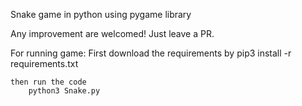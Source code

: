 Snake game in python using pygame library

Any improvement are welcomed! Just leave a PR.

For running game:
    First download the requirements by
        pip3 install -r requirements.txt

    then run the code 
        python3 Snake.py


